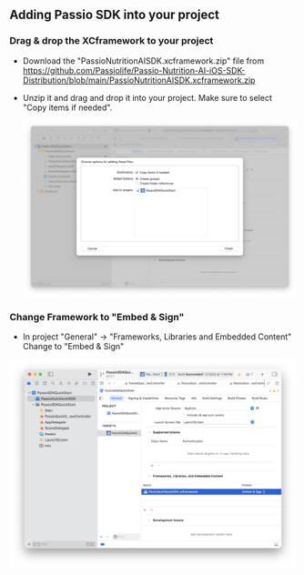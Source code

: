 ## Adding Passio SDK into your project

### Drag & drop the XCframework to your project

* Download the "PassioNutritionAISDK.xcframework.zip" file  from https://github.com/Passiolife/Passio-Nutrition-AI-iOS-SDK-Distribution/blob/main/PassioNutritionAISDK.xcframework.zip

* Unzip it and drag and drop it into your project. Make sure to select "Copy items if needed".
  
  ![drag and drop the framework](./READMEIMAGES/1AddXCFramework.png)


### Change Framework to "Embed & Sign"
* In project "General" -> "Frameworks, Libraries and Embedded Content" Change to "Embed & Sign"

 ![Embed and sign](./READMEIMAGES/2EmbedAndSign.png)
